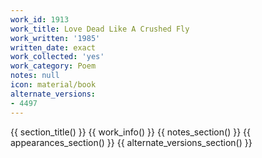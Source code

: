 ```yaml
---
work_id: 1913
work_title: Love Dead Like A Crushed Fly
work_written: '1985'
written_date: exact
work_collected: 'yes'
work_category: Poem
notes: null
icon: material/book
alternate_versions:
- 4497
---
```


{{ section_title() }}
{{ work_info() }}
{{ notes_section() }}
{{ appearances_section() }}
{{ alternate_versions_section() }}